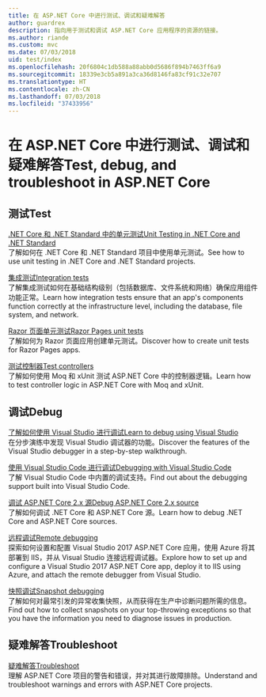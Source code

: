 ```yaml
---
title: 在 ASP.NET Core 中进行测试、调试和疑难解答
author: guardrex
description: 指向用于测试和调试 ASP.NET Core 应用程序的资源的链接。
ms.author: riande
ms.custom: mvc
ms.date: 07/03/2018
uid: test/index
ms.openlocfilehash: 20f6804c1db588a88abb0d5686f894b7463ff6a9
ms.sourcegitcommit: 18339e3cb5a891a3ca36d8146fa83cf91c32e707
ms.translationtype: HT
ms.contentlocale: zh-CN
ms.lasthandoff: 07/03/2018
ms.locfileid: "37433956"
---
```

# <a name="test-debug-and-troubleshoot-in-aspnet-core"></a><span data-ttu-id="55820-103">在 ASP.NET Core 中进行测试、调试和疑难解答</span><span class="sxs-lookup"><span data-stu-id="55820-103">Test, debug, and troubleshoot in ASP.NET Core</span></span>

## <a name="test"></a><span data-ttu-id="55820-104">测试</span><span class="sxs-lookup"><span data-stu-id="55820-104">Test</span></span>

[<span data-ttu-id="55820-105">.NET Core 和 .NET Standard 中的单元测试</span><span class="sxs-lookup"><span data-stu-id="55820-105">Unit Testing in .NET Core and .NET Standard</span></span>](/dotnet/articles/core/testing/)  
<span data-ttu-id="55820-106">了解如何在 .NET Core 和 .NET Standard 项目中使用单元测试。</span><span class="sxs-lookup"><span data-stu-id="55820-106">See how to use unit testing in .NET Core and .NET Standard projects.</span></span>

[<span data-ttu-id="55820-107">集成测试</span><span class="sxs-lookup"><span data-stu-id="55820-107">Integration tests</span></span>](xref:test/integration-tests)  
<span data-ttu-id="55820-108">了解集成测试如何在基础结构级别（包括数据库、文件系统和网络）确保应用组件功能正常。</span><span class="sxs-lookup"><span data-stu-id="55820-108">Learn how integration tests ensure that an app's components function correctly at the infrastructure level, including the database, file system, and network.</span></span>

[<span data-ttu-id="55820-109">Razor 页面单元测试</span><span class="sxs-lookup"><span data-stu-id="55820-109">Razor Pages unit tests</span></span>](xref:test/razor-pages-tests)  
<span data-ttu-id="55820-110">了解如何为 Razor 页面应用创建单元测试。</span><span class="sxs-lookup"><span data-stu-id="55820-110">Discover how to create unit tests for Razor Pages apps.</span></span>

[<span data-ttu-id="55820-111">测试控制器</span><span class="sxs-lookup"><span data-stu-id="55820-111">Test controllers</span></span>](xref:mvc/controllers/testing)  
<span data-ttu-id="55820-112">了解如何使用 Moq 和 xUnit 测试 ASP.NET Core 中的控制器逻辑。</span><span class="sxs-lookup"><span data-stu-id="55820-112">Learn how to test controller logic in ASP.NET Core with Moq and xUnit.</span></span>

## <a name="debug"></a><span data-ttu-id="55820-113">调试</span><span class="sxs-lookup"><span data-stu-id="55820-113">Debug</span></span>

[<span data-ttu-id="55820-114">了解如何使用 Visual Studio 进行调试</span><span class="sxs-lookup"><span data-stu-id="55820-114">Learn to debug using Visual Studio</span></span>](/visualstudio/debugger/getting-started-with-the-debugger)  
<span data-ttu-id="55820-115">在分步演练中发现 Visual Studio 调试器的功能。</span><span class="sxs-lookup"><span data-stu-id="55820-115">Discover the features of the Visual Studio debugger in a step-by-step walkthrough.</span></span>

[<span data-ttu-id="55820-116">使用 Visual Studio Code 进行调试</span><span class="sxs-lookup"><span data-stu-id="55820-116">Debugging with Visual Studio Code</span></span>](https://code.visualstudio.com/docs/editor/debugging)  
<span data-ttu-id="55820-117">了解 Visual Studio Code 中内置的调试支持。</span><span class="sxs-lookup"><span data-stu-id="55820-117">Find out about the debugging support built into Visual Studio Code.</span></span>

[<span data-ttu-id="55820-118">调试 ASP.NET Core 2.x 源</span><span class="sxs-lookup"><span data-stu-id="55820-118">Debug ASP.NET Core 2.x source</span></span>](https://github.com/aspnet/Docs/issues/4155)  
<span data-ttu-id="55820-119">了解如何调试 .NET Core 和 ASP.NET Core 源。</span><span class="sxs-lookup"><span data-stu-id="55820-119">Learn how to debug .NET Core and ASP.NET Core sources.</span></span>

[<span data-ttu-id="55820-120">远程调试</span><span class="sxs-lookup"><span data-stu-id="55820-120">Remote debugging</span></span>](/visualstudio/debugger/remote-debugging-azure)  
<span data-ttu-id="55820-121">探索如何设置和配置 Visual Studio 2017 ASP.NET Core 应用，使用 Azure 将其部署到 IIS，并从 Visual Studio 连接远程调试器。</span><span class="sxs-lookup"><span data-stu-id="55820-121">Explore how to set up and configure a Visual Studio 2017 ASP.NET Core app, deploy it to IIS using Azure, and attach the remote debugger from Visual Studio.</span></span>

[<span data-ttu-id="55820-122">快照调试</span><span class="sxs-lookup"><span data-stu-id="55820-122">Snapshot debugging</span></span>](/azure/application-insights/app-insights-snapshot-debugger)  
<span data-ttu-id="55820-123">了解如何对最常引发的异常收集快照，从而获得在生产中诊断问题所需的信息。</span><span class="sxs-lookup"><span data-stu-id="55820-123">Find out how to collect snapshots on your top-throwing exceptions so that you have the information you need to diagnose issues in production.</span></span>

## <a name="troubleshoot"></a><span data-ttu-id="55820-124">疑难解答</span><span class="sxs-lookup"><span data-stu-id="55820-124">Troubleshoot</span></span>

[<span data-ttu-id="55820-125">疑难解答</span><span class="sxs-lookup"><span data-stu-id="55820-125">Troubleshoot</span></span>](xref:test/troubleshoot)  
<span data-ttu-id="55820-126">理解 ASP.NET Core 项目的警告和错误，并对其进行故障排除。</span><span class="sxs-lookup"><span data-stu-id="55820-126">Understand and troubleshoot warnings and errors with ASP.NET Core projects.</span></span>
